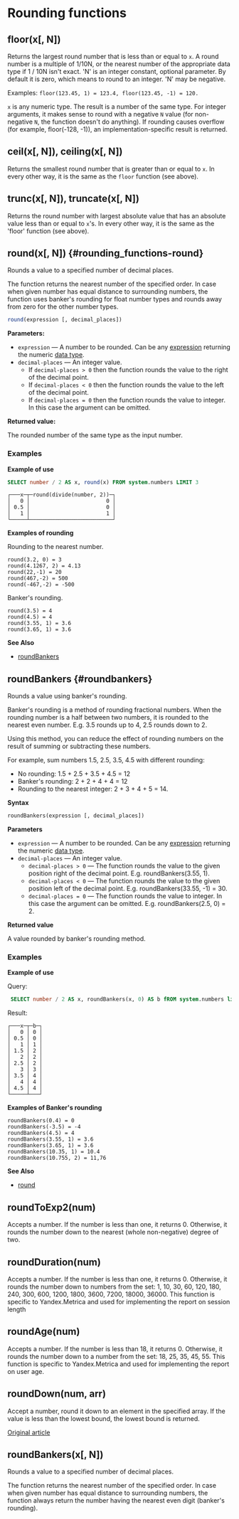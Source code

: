 # Rounding functions

## floor(x\[, N\])

Returns the largest round number that is less than or equal to `x`. A round number is a multiple of 1/10N, or the nearest number of the appropriate data type if 1 / 10N isn't exact.
'N' is an integer constant, optional parameter. By default it is zero, which means to round to an integer.
'N' may be negative.

Examples: `floor(123.45, 1) = 123.4, floor(123.45, -1) = 120.`

`x` is any numeric type. The result is a number of the same type.
For integer arguments, it makes sense to round with a negative `N` value (for non-negative `N`, the function doesn't do anything).
If rounding causes overflow (for example, floor(-128, -1)), an implementation-specific result is returned.

## ceil(x\[, N\]), ceiling(x\[, N\])

Returns the smallest round number that is greater than or equal to `x`. In every other way, it is the same as the `floor` function (see above).

## trunc(x\[, N\]), truncate(x\[, N\])

Returns the round number with largest absolute value that has an absolute value less than or equal to `x`'s. In every other way, it is the same as the 'floor' function (see above).

## round(x\[, N\]) {#rounding_functions-round}

Rounds a value to a specified number of decimal places.

The function returns the nearest number of the specified order. In case when given number has equal distance to surrounding numbers, the function uses banker's rounding for float number types and rounds away from zero for the other number types.

```sql
round(expression [, decimal_places])
```

**Parameters:**

- `expression` — A number to be rounded. Can be any [expression](../syntax.md#syntax-expressions) returning the numeric [data type](../../data_types/index.md#data_types).
- `decimal-places` — An integer value.
    - If `decimal-places > 0` then the function rounds the value to the right of the decimal point.
    - If `decimal-places < 0` then the function rounds the value to the left of the decimal point.
    - If `decimal-places = 0` then the function rounds the value to integer. In this case the argument can be omitted.

**Returned value:**

The rounded number of the same type as the input number.

### Examples

**Example of use**

```sql
SELECT number / 2 AS x, round(x) FROM system.numbers LIMIT 3
```
```text
┌───x─┬─round(divide(number, 2))─┐
│   0 │                        0 │
│ 0.5 │                        0 │
│   1 │                        1 │
└─────┴──────────────────────────┘
```

**Examples of rounding**

Rounding to the nearest number.

```text
round(3.2, 0) = 3
round(4.1267, 2) = 4.13
round(22,-1) = 20
round(467,-2) = 500
round(-467,-2) = -500
```

Banker's rounding.

```text
round(3.5) = 4
round(4.5) = 4
round(3.55, 1) = 3.6
round(3.65, 1) = 3.6
```

**See Also** 

- [roundBankers](#roundbankers)

## roundBankers {#roundbankers}

Rounds a value using banker's rounding.

Banker's rounding is a method of rounding fractional numbers. When the rounding number is a half between two numbers, it is rounded to the nearest even number. E.g. 3.5 rounds up to 4, 2.5 rounds down to 2.

Using this method, you can reduce the effect of rounding numbers on the result of summing or subtracting these numbers.

For example, sum numbers 1.5, 2.5, 3.5, 4.5 with different rounding:

- No rounding: 1.5 + 2.5 + 3.5 + 4.5 = 12
- Banker's rounding:  2 + 2 + 4 + 4 = 12
- Rounding to the nearest integer:  2 + 3 + 4 + 5 = 14.

**Syntax** 

```sql
roundBankers(expression [, decimal_places])
```

**Parameters** 

- `expression` — A number to be rounded. Can be any [expression](../syntax.md#syntax-expressions) returning the numeric [data type](../../data_types/index.md#data_types).
- `decimal-places` — An integer value.
    - `decimal-places > 0` — The function rounds the value to the given position right of the decimal point. E.g. roundBankers(3.55, 1).
    - `decimal-places < 0` — The function rounds the value to the given position left of the decimal point. E.g. roundBankers(33.55, -1) = 30.
    - `decimal-places = 0` — The function rounds the value to integer. In this case the argument can be omitted. E.g. roundBankers(2.5, 0) = 2.

**Returned value**

A value rounded by banker's rounding method.

### Examples

**Example of use**

Query:

```sql
 SELECT number / 2 AS x, roundBankers(x, 0) AS b fROM system.numbers limit 10
```

Result:

```text
┌───x─┬─b─┐
│   0 │ 0 │
│ 0.5 │ 0 │
│   1 │ 1 │
│ 1.5 │ 2 │
│   2 │ 2 │
│ 2.5 │ 2 │
│   3 │ 3 │
│ 3.5 │ 4 │
│   4 │ 4 │
│ 4.5 │ 4 │
└─────┴───┘
```

**Examples of Banker's rounding**

```text
roundBankers(0.4) = 0
roundBankers(-3.5) = -4
roundBankers(4.5) = 4
roundBankers(3.55, 1) = 3.6
roundBankers(3.65, 1) = 3.6
roundBankers(10.35, 1) = 10.4
roundBankers(10.755, 2) = 11,76
```

**See Also** 

- [round](#rounding_functions-round)



## roundToExp2(num)

Accepts a number. If the number is less than one, it returns 0. Otherwise, it rounds the number down to the nearest (whole non-negative) degree of two.

## roundDuration(num)

Accepts a number. If the number is less than one, it returns 0. Otherwise, it rounds the number down to numbers from the set: 1, 10, 30, 60, 120, 180, 240, 300, 600, 1200, 1800, 3600, 7200, 18000, 36000. This function is specific to Yandex.Metrica and used for implementing the report on session length

## roundAge(num)

Accepts a number. If the number is less than 18, it returns 0. Otherwise, it rounds the number down to a number from the set: 18, 25, 35, 45, 55. This function is specific to Yandex.Metrica and used for implementing the report on user age.

## roundDown(num, arr)

Accept a number, round it down to an element in the specified array. If the value is less than the lowest bound, the lowest bound is returned.

[Original article](https://clickhouse.yandex/docs/en/query_language/functions/rounding_functions/) <!--hide-->

## roundBankers(x\[, N\])

Rounds a value to a specified number of decimal places.

The function returns the nearest number of the specified order. In case when given number has equal distance to surrounding numbers, the function always return the number having the nearest even digit (banker's rounding).
